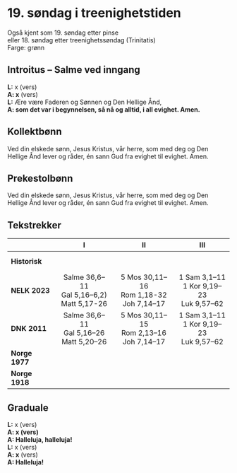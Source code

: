 # 19. søndag i treenighetstiden

Også kjent som 19. søndag etter pinse  
eller 18. søndag etter treenighetssøndag (Trinitatis)  
Farge: grønn  

## Introitus – Salme ved inngang

**L:** x (vers)  
**A: x** (vers)  
**L:** Ære være Faderen og Sønnen og Den Hellige Ånd,  
**A: som det var i begynnelsen, så nå og alltid, i all evighet. Amen.**  

## Kollektbønn

Ved din elskede sønn, Jesus Kristus, vår herre, som med deg og Den Hellige Ånd lever og råder, én sann Gud fra evighet til evighet. Amen.

## Prekestolbønn

Ved din elskede sønn, Jesus Kristus, vår herre, som med deg og Den Hellige Ånd lever og råder, én sann Gud fra evighet til evighet. Amen.

## Tekstrekker

| |**I**|**II**|**III**|
|:---|:---:|:---:|:---:|
|**Historisk**| <br> <br> | <br> <br> | <br> <br> |
|**NELK 2023**|Salme 36,6–11<br>Gal 5,16–6,2)<br>Matt 5,17-26|5 Mos 30,11–16<br>Rom 1,18-32<br>Joh 7,14–17|1 Sam 3,1–11<br>1 Kor 9,19–23<br>Luk 9,57–62|
|**DNK 2011**|Salme 36,6–11<br>Gal 5,16–26<br>Matt 5,20–26|5 Mos 30,11–15<br>Rom 2,13–16<br>Joh 7,14–17|1 Sam 3,1–11<br>1 Kor 9,19–23<br>Luk 9,57–62|
|**Norge 1977**| <br> <br> | <br> <br> | <br> <br> |
|**Norge 1918**| <br> <br> | <br> <br> | <br> <br> |

## Graduale

**L:** x (vers)  
**A: x (vers)**  
**A: Halleluja, halleluja!**  
**L:** x (vers)  
**A: x** (vers)  
**A: Halleluja!**  
